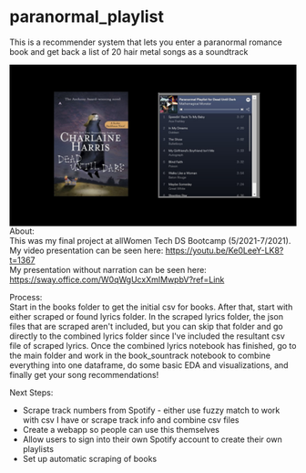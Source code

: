 # paranormal_playlist
This is a recommender system that lets you enter a paranormal romance book and get back a list of 20 hair metal songs as a soundtrack

<img src="https://github.com/StacyScudder/paranormal_playlist/blob/main/Slide2.JPG" width=600 align=right>

About:<br>
This was my final project at allWomen Tech DS Bootcamp (5/2021-7/2021).<br>
My video presentation can be seen here: https://youtu.be/Ke0LeeY-LK8?t=1367 <br>
My presentation without narration can be seen here: https://sway.office.com/W0qWgUcxXmIMwpbV?ref=Link

Process:<br>
Start in the books folder to get the initial csv for books.
After that, start with either scraped or found lyrics folder. 
In the scraped lyrics folder, the json files that are scraped aren't included, but you can skip that folder and go directly to the combined lyrics folder since I've included the resultant csv file of scraped lyrics. 
Once the combined lyrics notebook has finished, go to the main folder and work in the book_sountrack notebook to combine everything into one dataframe, do some basic EDA and visualizations, and finally get your song recommendations!

Next Steps:
+ Scrape track numbers from Spotify - either use fuzzy match to work with csv I have or scrape track info and combine csv files
+ Create a webapp so people can use this themselves
+ Allow users to sign into their own Spotify account to create their own playlists
+ Set up automatic scraping of books
